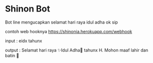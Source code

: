 # Shinon Bot
Bot line mengucapkan selamat hari raya idul adha ok sip

contoh web hooknya https://shinonia.herokuapp.com/webhook

input : eidx tahunx

output : Selamat hari raya ✨Idul Adha🌙 tahunx H. Mohon maaf lahir dan batin 🙏
